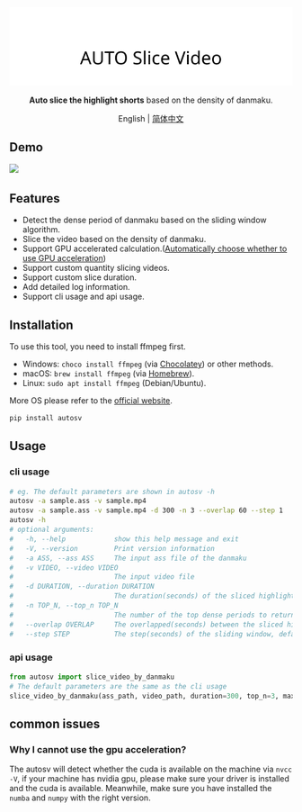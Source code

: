 <div align="center">
  <picture>
    <source media="(prefers-color-scheme: dark)" srcset="assets/headerDark.svg" />
    <img src="assets/headerLight.svg" alt="auto-slice-video" />
  </picture>

**Auto slice the highlight shorts** based on the density of danmaku.

English | [简体中文](./README-zh.md)

</div>

## Demo

![](https://cdn.jsdelivr.net/gh/timerring/scratchpad2023/2024/2025-03-25-18-27-58.gif)

## Features

- Detect the dense period of danmaku based on the sliding window algorithm.
- Slice the video based on the density of danmaku.
- Support GPU accelerated calculation.([Automatically choose whether to use GPU acceleration](#why-i-cannot-use-the-gpu-acceleration))
- Support custom quantity slicing videos.
- Support custom slice duration.
- Add detailed log information.
- Support cli usage and api usage.

## Installation

To use this tool, you need to install ffmpeg first.

- Windows: `choco install ffmpeg` (via [Chocolatey](https://chocolatey.org/)) or other methods.
- macOS: `brew install ffmpeg` (via [Homebrew](https://brew.sh/)).
- Linux: `sudo apt install ffmpeg` (Debian/Ubuntu). 

More OS please refer to the [official website](https://ffmpeg.org/download.html).

```bash
pip install autosv
```

## Usage

### cli usage

```bash
# eg. The default parameters are shown in autosv -h
autosv -a sample.ass -v sample.mp4
autosv -a sample.ass -v sample.mp4 -d 300 -n 3 --overlap 60 --step 1
autosv -h
# optional arguments:
#   -h, --help            show this help message and exit
#   -V, --version         Print version information
#   -a ASS, --ass ASS     The input ass file of the danmaku
#   -v VIDEO, --video VIDEO
#                         The input video file
#   -d DURATION, --duration DURATION
#                         The duration(seconds) of the sliced highlight video, default is 60
#   -n TOP_N, --top_n TOP_N
#                         The number of the top dense periods to return, default is 1
#   --overlap OVERLAP     The overlapped(seconds) between the sliced highlight videos, default is 30
#   --step STEP           The step(seconds) of the sliding window, default is 1
```

### api usage

```python
from autosv import slice_video_by_danmaku
# The default parameters are the same as the cli usage
slice_video_by_danmaku(ass_path, video_path, duration=300, top_n=3, max_overlap=60, step=1)
```

## common issues

### Why I cannot use the gpu acceleration?

The autosv will detect whether the cuda is available on the machine via `nvcc -V`, if your machine has nvidia gpu, please make sure your driver is installed and the cuda is available. Meanwhile, make sure you have installed the `numba` and `numpy` with the right version.